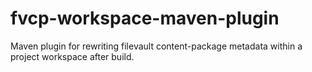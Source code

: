 # fvcp-workspace-maven-plugin
Maven plugin for rewriting filevault content-package metadata within a project workspace after build.
